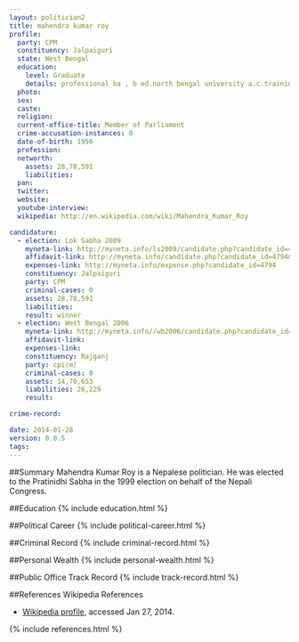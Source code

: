 ```yaml
---
layout: politician2
title: mahendra kumar roy
profile: 
  party: CPM
  constituency: Jalpaiguri
  state: West Bengal
  education: 
    level: Graduate
    details: professional ba , b ed.north bengal university a.c.training college ,jalpaiguri .
  photo: 
  sex: 
  caste: 
  religion: 
  current-office-title: Member of Parliament
  crime-accusation-instances: 0
  date-of-birth: 1956
  profession: 
  networth: 
    assets: 28,78,591
    liabilities: 
  pan: 
  twitter: 
  website: 
  youtube-interview: 
  wikipedia: http://en.wikipedia.com/wiki/Mahendra_Kumar_Roy

candidature: 
  - election: Lok Sabha 2009
    myneta-link: http://myneta.info/ls2009/candidate.php?candidate_id=4794
    affidavit-link: http://myneta.info/candidate.php?candidate_id=4794&scan=original
    expenses-link: http://myneta.info/expense.php?candidate_id=4794
    constituency: Jalpaiguri 
    party: CPM
    criminal-cases: 0
    assets: 28,78,591
    liabilities: 
    result: winner 
  - election: West Bengal 2006
    myneta-link: http://myneta.info//wb2006/candidate.php?candidate_id=41
    affidavit-link: 
    expenses-link: 
    constituency: Rajganj 
    party: cpi(m)
    criminal-cases: 0
    assets: 14,70,653
    liabilities: 26,229
    result:  

crime-record: 

date: 2014-01-28
version: 0.0.5
tags: 
---
```

##Summary
Mahendra Kumar Roy is a Nepalese politician. He was elected to the Pratinidhi Sabha in the 1999 election on behalf of the Nepali Congress.


##Education
{% include education.html %}


##Political Career
{% include political-career.html %}


##Criminal Record
{% include criminal-record.html %}


##Personal Wealth
{% include personal-wealth.html %}


##Public Office Track Record
{% include track-record.html %}


##References
Wikipedia References
- [Wikipedia profile]({{page.profile.wikipedia}}), accessed Jan 27, 2014.



{% include references.html %}